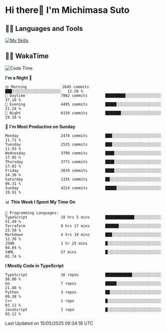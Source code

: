 # Hi there👋 I'm Michimasa Suto

## 🧑‍💻 Languages and Tools
[![My Skills](https://skillicons.dev/icons?i=ts,nextjs,react,go,python,aws,terraform)](https://skillicons.dev)

<!--
**Suto-Michimasa/Suto-Michimasa** is a ✨ _special_ ✨ repository because its `README.md` (this file) appears on your GitHub profile.

Here are some ideas to get you started:

- 🔭 I’m currently working on ...
- 🌱 I’m currently learning ...
- 👯 I’m looking to collaborate on ...
- 🤔 I’m looking for help with ...
- 💬 Ask me about ...
- 📫 How to reach me: ...
- 😄 Pronouns: ...
- ⚡ Fun fact: ...
-->
<!--
## 💎 Github Stats

<div>
  <img height="170" align="left" src="https://github-readme-stats.vercel.app/api?username=Suto-michimasa&count_private=true&show_icons=true&theme=dark" />
  <img height="170" src="https://github-readme-stats.vercel.app/api/top-langs/?username=Suto-michimasa&langs_count=8&layout=compact&theme=dark" />
</div>
-->
<!-- ## 🏆 GitHub Profile Trophy

<img width="800" src="https://github-profile-trophy.vercel.app/?username=Suto-michimasa&theme=onedark&no-frame=true"/>
 -->

## 🧑‍💻 WakaTime
<!--START_SECTION:waka-->
![Code Time](http://img.shields.io/badge/Code%20Time-821%20hrs%2012%20mins-blue)

**I'm a Night 🦉** 

```text
🌞 Morning                2645 commits        ███░░░░░░░░░░░░░░░░░░░░░░   12.50 % 
🌆 Daytime                7862 commits        █████████░░░░░░░░░░░░░░░░   37.16 % 
🌃 Evening                4495 commits        █████░░░░░░░░░░░░░░░░░░░░   21.24 % 
🌙 Night                  6158 commits        ███████░░░░░░░░░░░░░░░░░░   29.10 % 
```
📅 **I'm Most Productive on Sunday** 

```text
Monday                   2478 commits        ███░░░░░░░░░░░░░░░░░░░░░░   11.71 % 
Tuesday                  2525 commits        ███░░░░░░░░░░░░░░░░░░░░░░   11.93 % 
Wednesday                3798 commits        ████░░░░░░░░░░░░░░░░░░░░░   17.95 % 
Thursday                 3771 commits        ████░░░░░░░░░░░░░░░░░░░░░   17.82 % 
Friday                   3039 commits        ████░░░░░░░░░░░░░░░░░░░░░   14.36 % 
Saturday                 1335 commits        ██░░░░░░░░░░░░░░░░░░░░░░░   06.31 % 
Sunday                   4214 commits        █████░░░░░░░░░░░░░░░░░░░░   19.91 % 
```


📊 **This Week I Spent My Time On** 

```text
💬 Programming Languages: 
TypeScript               18 hrs 5 mins       █████████████░░░░░░░░░░░░   51.49 % 
Terraform                8 hrs 17 mins       ██████░░░░░░░░░░░░░░░░░░░   23.58 % 
Markdown                 4 hrs 19 mins       ███░░░░░░░░░░░░░░░░░░░░░░   12.30 % 
JSON                     1 hr 25 mins        █░░░░░░░░░░░░░░░░░░░░░░░░   04.04 % 
YAML                     57 mins             █░░░░░░░░░░░░░░░░░░░░░░░░   02.74 % 
```

**I Mostly Code in TypeScript** 

```text
TypeScript               16 repos            ████████████░░░░░░░░░░░░░   50.00 % 
Go                       7 repos             █████░░░░░░░░░░░░░░░░░░░░   21.88 % 
Python                   3 repos             ██░░░░░░░░░░░░░░░░░░░░░░░   09.38 % 
C++                      1 repo              █░░░░░░░░░░░░░░░░░░░░░░░░   03.12 % 
JavaScript               1 repo              █░░░░░░░░░░░░░░░░░░░░░░░░   03.12 % 
```




 Last Updated on 15/05/2025 09:34:18 UTC
<!--END_SECTION:waka-->
